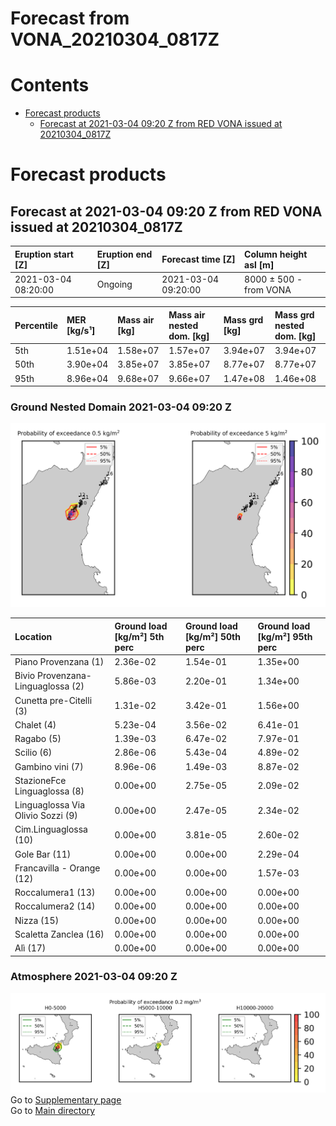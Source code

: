 
Forecast from VONA_20210304_0817Z
=================================

Contents
========

* [Forecast products](#forecast-products)
	* [Forecast at 2021-03-04 09:20 Z from RED VONA issued at 20210304_0817Z](#forecast-at-2021-03-04-0920-z-from-red-vona-issued-at-20210304_0817z)

# Forecast products

## Forecast at 2021-03-04 09:20 Z from RED VONA issued at 20210304_0817Z
  

|Eruption start [Z]|Eruption end [Z]|Forecast time [Z]|Column height asl [m]|
| :--- | :--- | :--- | :--- |
|2021-03-04 08:20:00|Ongoing|2021-03-04 09:20:00|8000 ± 500 - from VONA|
  
  

|Percentile|MER [kg/s¹]|Mass air [kg]|Mass air nested dom. [kg]|Mass grd [kg]|Mass grd nested dom. [kg]|
| :--- | :--- | :--- | :--- | :--- | :--- |
|5th|1.51e+04|1.58e+07|1.57e+07|3.94e+07|3.94e+07|
|50th|3.90e+04|3.85e+07|3.85e+07|8.77e+07|8.77e+07|
|95th|8.96e+04|9.68e+07|9.66e+07|1.47e+08|1.46e+08|
  

### Ground Nested Domain 2021-03-04 09:20 Z
  
![](./figures/probability_grd_2021_03_04_0920_grid_1_1.png)  
  
  
  
  
  
  
  
  
  
  
  
  
  
  
  
  

|Location|Ground load [kg/m²] 5th perc|Ground load [kg/m²] 50th perc|Ground load [kg/m²] 95th perc|
| :--- | :--- | :--- | :--- |
|Piano Provenzana (1)|2.36e-02|1.54e-01|1.35e+00|
|Bivio Provenzana-Linguaglossa (2)|5.86e-03|2.20e-01|1.34e+00|
|Cunetta pre-Citelli (3)|1.31e-02|3.42e-01|1.56e+00|
|Chalet (4)|5.23e-04|3.56e-02|6.41e-01|
|Ragabo (5)|1.39e-03|6.47e-02|7.97e-01|
|Scilio (6)|2.86e-06|5.43e-04|4.89e-02|
|Gambino vini (7)|8.96e-06|1.49e-03|8.87e-02|
|StazioneFce Linguaglossa (8)|0.00e+00|2.75e-05|2.09e-02|
|Linguaglossa Via Olivio Sozzi (9)|0.00e+00|2.47e-05|2.34e-02|
|Cim.Linguaglossa (10)|0.00e+00|3.81e-05|2.60e-02|
|Gole Bar (11)|0.00e+00|0.00e+00|2.29e-04|
|Francavilla - Orange (12)|0.00e+00|0.00e+00|1.57e-03|
|Roccalumera1 (13)|0.00e+00|0.00e+00|0.00e+00|
|Roccalumera2 (14)|0.00e+00|0.00e+00|0.00e+00|
|Nizza (15)|0.00e+00|0.00e+00|0.00e+00|
|Scaletta Zanclea (16)|0.00e+00|0.00e+00|0.00e+00|
|Alì (17)|0.00e+00|0.00e+00|0.00e+00|
  

### Atmosphere 2021-03-04 09:20 Z
  
![](./figures/probability_air_2021_03_04_0920_grid_2_conclev_1_1.png)  
Go to [Supplementary page](Supplementary_page.md)  
Go to [Main directory](https://github.com/federicapardini/Real_time_ash_forecast)